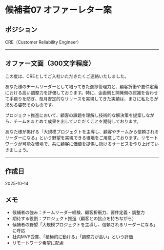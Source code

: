 # 候補者07 オファーレター案

## ポジション
CRE（Customer Reliability Engineer）

---

## オファー文面（300文字程度）

この度は、CREとしてご入社いただきたくご連絡いたしました。

あなた様のチームリーダーとして培ってきた進捗管理力と、顧客折衝や要件定義における高い調整力を評価しております。特に、企画側と開発側の認識を合わせて手戻りを防ぎ、毎月安定的なリリースを実現してきた実績は、まさに私たちが求める姿勢そのものです。

プロジェクト推進において、顧客の課題を理解し技術的な解決策を提案しながら、チームをまとめて成果を出していただくことを期待しております。

あなた様が掲げる「大規模プロジェクトを主導し、顧客やチームから信頼されるリーダーになる」という野望を実現できる環境をご用意しております。リモートワークが可能な環境で、共に顧客に価値を提供し続けるサービスを作り上げていきましょう。

---

## 作成日
2025-10-14

## メモ
- 候補者の強み：チームリーダー経験、顧客折衝力、要件定義・調整力
- 期待する役割：プロジェクト推進（顧客との接点を持ちながら）
- 候補者の野望「大規模プロジェクトを主導し、信頼されるリーダーになる」に呼応
- 社内MVP受賞、「積極的に動ける」「調整力が高い」という評価
- リモートワーク希望に配慮





